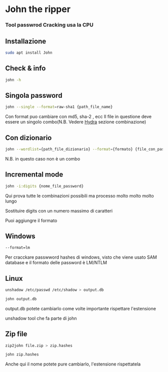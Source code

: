# John the ripper 

### Tool passwrod Cracking usa la CPU

## Installazione 

```bash
sudo apt install John
```

## Check & info 

```bash
john -h
```

## Singola password 

```bash
john --single --format=raw-sha1 {path_file_name}
```

Con format puo cambiare con md5, sha-2 , ecc
Il file in questione deve essere un singolo combo(N.B. Vedere [Hydra](https://github.com/Jxancestral17/utilitiesCyberSecurity/blob/master/Password/hydra.md) sezione combinazione)

## Con dizionario 

```bash
john --wordlist={path_file_dizionario} --format={formato} {file_con_password criptata}
```

N.B. in questo caso non è un combo 

## Incremental mode

```bash
john -i:digits {nome_file_password}
```

Qui prova tutte le combinazioni possibili ma processo molto molto molto lungo 

Sostituire digits con un numero massimo di caratteri

Puoi aggiungre il formato 


## Windows

```bash
--format=lm
```

Per cracckare passwword hashes di windows, visto che viene usato SAM database
e il formato delle password è LM/NTLM


## Linux 

```bash
unshadow /etc/passwd /etc/shadow > output.db
```

```bash
john output.db
```

output.db potete cambiarlo come volte importante rispettare l'estensione 

unshadow tool che fa parte di john 

## Zip file 

```bash
zip2john file.zip > zip.hashes 
```

```bash
john zip.hashes
```

Anche qui il nome potete pure cambiarlo, l'estensione rispettatela
